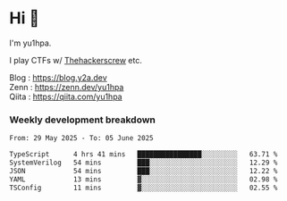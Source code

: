 # Hi 👋

I'm yu1hpa.

I play CTFs w/ [Thehackerscrew](https://www.thehackerscrew.team/) etc.

Blog : https://blog.y2a.dev  
Zenn : https://zenn.dev/yu1hpa  
Qiita : https://qiita.com/yu1hpa  

### Weekly development breakdown

<!--START_SECTION:waka-->

```txt
From: 29 May 2025 - To: 05 June 2025

TypeScript      4 hrs 41 mins   ████████████████░░░░░░░░░   63.71 %
SystemVerilog   54 mins         ███░░░░░░░░░░░░░░░░░░░░░░   12.29 %
JSON            54 mins         ███░░░░░░░░░░░░░░░░░░░░░░   12.22 %
YAML            13 mins         ▓░░░░░░░░░░░░░░░░░░░░░░░░   02.98 %
TSConfig        11 mins         ▓░░░░░░░░░░░░░░░░░░░░░░░░   02.55 %
```

<!--END_SECTION:waka-->

